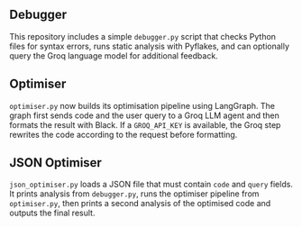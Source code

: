 ## Debugger

This repository includes a simple `debugger.py` script that checks Python files for syntax errors, runs static analysis with Pyflakes, and can optionally query the Groq language model for additional feedback.

## Optimiser

`optimiser.py` now builds its optimisation pipeline using LangGraph. The graph
first sends code and the user query to a Groq LLM agent and then formats the
result with Black. If a `GROQ_API_KEY` is available, the Groq step rewrites the
code according to the request before formatting.

## JSON Optimiser

`json_optimiser.py` loads a JSON file that must contain `code` and `query` fields. It prints analysis from `debugger.py`, runs the optimiser pipeline from `optimiser.py`, then prints a second analysis of the optimised code and outputs the final result.
